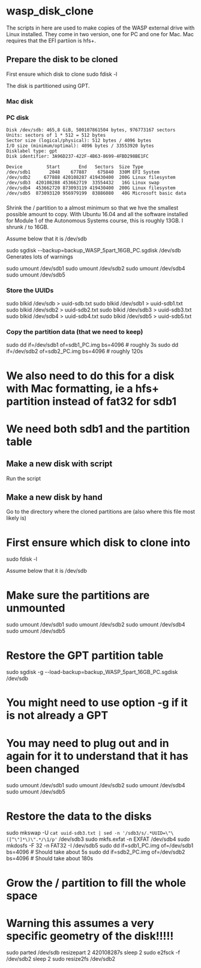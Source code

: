 # wasp_disk_clone

The scripts in here are used to make copies of the WASP external drive with Linux installed. They come in two version, one for PC and one for Mac. Mac requires that the EFI partiion is hfs+.

## Prepare the disk to be cloned

First ensure which disk to clone
sudo fdisk -l

The disk is partitioned using GPT.

### Mac disk

### PC disk
```
Disk /dev/sdb: 465,8 GiB, 500107861504 bytes, 976773167 sectors
Units: sectors of 1 * 512 = 512 bytes
Sector size (logical/physical): 512 bytes / 4096 bytes
I/O size (minimum/optimal): 4096 bytes / 33553920 bytes
Disklabel type: gpt
Disk identifier: 3A96D237-422F-4B63-8699-4FBD298BE1FC

Device         Start       End   Sectors  Size Type
/dev/sdb1       2048    677887    675840  330M EFI System
/dev/sdb2     677888 420108287 419430400  200G Linux filesystem
/dev/sdb3  420108288 453662719  33554432   16G Linux swap
/dev/sdb4  453662720 873093119 419430400  200G Linux filesystem
/dev/sdb5  873093120 956979199  83886080   40G Microsoft basic data
```

### 
Shrink the / partition to a almost minimum so that we hve the smallest possible amount to copy. With Ubuntu 16.04 and all the software installed for Module 1 of the Autonomous Systems course, this is roughly 13GB. I shrunk / to 16GB.

Assume below that it is /dev/sdb

sudo sgdisk --backup=backup_WASP_5part_16GB_PC.sgdisk /dev/sdb  
Generates lots of warnings

sudo umount /dev/sdb1
sudo umount /dev/sdb2
sudo umount /dev/sdb4
sudo umount /dev/sdb5


### Store the UUIDs
sudo blkid /dev/sdb > uuid-sdb.txt
sudo blkid /dev/sdb1 > uuid-sdb1.txt
sudo blkid /dev/sdb2 > uuid-sdb2.txt
sudo blkid /dev/sdb3 > uuid-sdb3.txt
sudo blkid /dev/sdb4 > uuid-sdb4.txt
sudo blkid /dev/sdb5 > uuid-sdb5.txt

### Copy the partition data (that we need to keep)
sudo dd if=/dev/sdb1 of=sdb1_PC.img bs=4096      # roughly 3s
sudo dd if=/dev/sdb2 of=sdb2_PC.img bs=4096      # roughly 120s

# We also need to do this for a disk with Mac formatting, ie a hfs+ partition instead of fat32 for sdb1
# We need both sdb1 and the partition table

## Make a new disk with script

Run the script

## Make a new disk by hand

Go to the directory where the cloned partitions are (also where this file most likely is)

# First ensure which disk to clone into
sudo fdisk -l

Assume below that it is /dev/sdb


# Make sure the partitions are unmounted
sudo umount /dev/sdb1
sudo umount /dev/sdb2
sudo umount /dev/sdb4
sudo umount /dev/sdb5

# Restore the GPT partition table
sudo sgdisk -g --load-backup=backup_WASP_5part_16GB_PC.sgdisk /dev/sdb  
# You might need to use option -g if it is not already a GPT
# You may need to plug out and in again for it to understand that it has been changed

sudo umount /dev/sdb1
sudo umount /dev/sdb2
sudo umount /dev/sdb4
sudo umount /dev/sdb5

# Restore the data to the disks
sudo mkswap -U `cat uuid-sdb3.txt | sed -n '/sdb3/s/.*UUID=\"\([^\"]*\)\".*/\1/p'` /dev/sdb3
sudo mkfs.exfat -n EXFAT /dev/sdb4
sudo mkdosfs -F 32 -n FAT32 -I /dev/sdb5
sudo dd if=sdb1_PC.img of=/dev/sdb1 bs=4096		# Should take about 5s
sudo dd if=sdb2_PC.img of=/dev/sdb2 bs=4096		# Should take about 180s

# Grow the / partition to fill the whole space
# Warning this assumes a very specific geometry of the disk!!!!!
sudo parted /dev/sdb resizepart 2 420108287s
sleep 2
sudo e2fsck -f /dev/sdb2 
sleep 2
sudo resize2fs /dev/sdb2 



